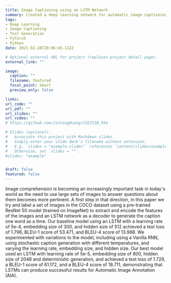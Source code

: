 ```yaml
---
title: Image Captioning using an LSTM Network
summary: Created a deep learning network for automatic image captioning of the COCO dataset using a ResNet 50 CNN encoder and a LSTM RNN decoder. 
tags:
- Deep Learning
- Image Captioning
- Text Generation
- PyTorch
- Python
date: 2021-02-28T20:06:45.112Z

# Optional external URL for project (replaces project detail page).
external_link: ""

image:
  caption: ""
  filename: featured
  focal_point: Smart
  preview_only: false

links:
url_code: ""
url_pdf: ""
url_slides: ""
url_video: ""
# https://github.com/JinlongHuang/CSE251B_PA4

# Slides (optional).
#   Associate this project with Markdown slides.
#   Simply enter your slide deck's filename without extension.
#   E.g. `slides = "example-slides"` references `content/slides/example-slides.md`.
#   Otherwise, set `slides = ""`.
#slides: "example"


draft: false
featured: false
---
```


Image comprehension is becoming an increasingly important task in today's world as the need to use large sets of images to answer questions about them becomes more pertinent. A first step in that direction, in this paper we try and label a set of images in the COCO dataset using a pre-trained ResNet 50 model (trained on ImageNet) to extract and encode the features of the images and an LSTM network as a decoder to generate the caption one word as a time. Our baseline model using an LSTM with a learning rate of 5e-4, embedding size of 300, and hidden size of 512 achieved a test loss of 1.796, BLEU-1 score of 53.471, and BLEU-4 score of 13.988. We experimented with variations to the model, including using a Vanilla RNN, using stochastic caption generation with different temperatures, and varying the learning rate, embedding size, and hidden size. Our best model used an LSTM with learning rate of 5e-5, embedding size of 800, hidden size of 2048 and deterministic generation, and achieved a test loss of 1.729, a BLEU-1 score of 61.172, and a BLEU-4 score of 18.711, demonstrating that LSTMs can produce successful results for Automatic Image Annotation (AIA).